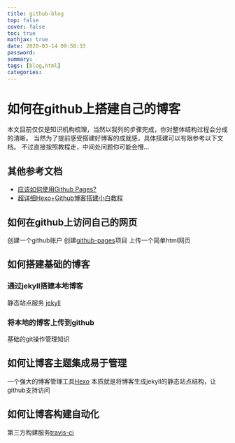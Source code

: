 ```yaml
---
title: github-blog
top: false
cover: false
toc: true
mathjax: true
date: 2020-03-14 09:58:33
password:
summary:
tags: [blog,html]
categories:
---
```

# 如何在github上搭建自己的博客

本文目前仅仅是知识机构梳理，当然以我列的步骤完成，你对整体结构过程会分成的清晰。
当然为了提前感受搭建好博客的成就感，具体搭建可以有限参考以下文档。
不过直接按照教程走，中间处问题你可能会懵...

## 其他参考文档

 - [应该如何使用Github Pages?](https://developer.mozilla.org/zh-CN/docs/Learn/Common_questions/Using_Github_pages)
 - [超详细Hexo+Github博客搭建小白教程](https://zhuanlan.zhihu.com/p/35668237)

## 如何在github上访问自己的网页
创建一个github账户
创建[github-pages](https://pages.github.com/)项目
上传一个简单html网页

## 如何搭建基础的博客

### 通过jekyll搭建本地博客
静态站点服务 [jekyll](https://jekyllrb.com/)

### 将本地的博客上传到github
基础的git操作管理知识

## 如何让博客主题集成易于管理
一个强大的博客管理工具[Hexo](https://github.com/hexojs/hexo)
本质就是将博客生成jekyll的静态站点结构，让github支持访问

## 如何让博客构建自动化
第三方构建服务[travis-ci](https://travis-ci.com/)